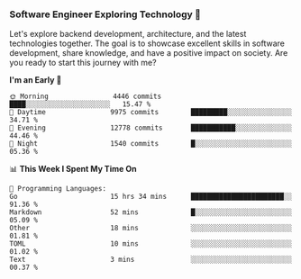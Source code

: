 ### Software Engineer Exploring Technology 🚀 

Let's explore backend development, architecture, and the latest technologies together. The goal is to showcase excellent skills in software development, share knowledge, and have a positive impact on society. Are you ready to start this journey with me?

<!--START_SECTION:waka-->
**I'm an Early 🐤** 

```text
🌞 Morning                4446 commits        ████░░░░░░░░░░░░░░░░░░░░░   15.47 % 
🌆 Daytime                9975 commits        █████████░░░░░░░░░░░░░░░░   34.71 % 
🌃 Evening                12778 commits       ███████████░░░░░░░░░░░░░░   44.46 % 
🌙 Night                  1540 commits        █░░░░░░░░░░░░░░░░░░░░░░░░   05.36 % 
```


📊 **This Week I Spent My Time On** 

```text
💬 Programming Languages: 
Go                       15 hrs 34 mins      ███████████████████████░░   91.36 % 
Markdown                 52 mins             █░░░░░░░░░░░░░░░░░░░░░░░░   05.09 % 
Other                    18 mins             ░░░░░░░░░░░░░░░░░░░░░░░░░   01.81 % 
TOML                     10 mins             ░░░░░░░░░░░░░░░░░░░░░░░░░   01.02 % 
Text                     3 mins              ░░░░░░░░░░░░░░░░░░░░░░░░░   00.37 % 
```


<!--END_SECTION:waka-->
